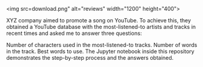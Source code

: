 <img src=download.png" alt="reviews" width="1200" height="400">

XYZ company aimed to promote a song on YouTube. To achieve this, they obtained a YouTube database with the most-listened-to artists and tracks in recent times and asked me to answer three questions:

Number of characters used in the most-listened-to tracks.
Number of words in the track.
Best words to use.
The Jupyter notebook inside this repository demonstrates the step-by-step process and the answers obtained.

